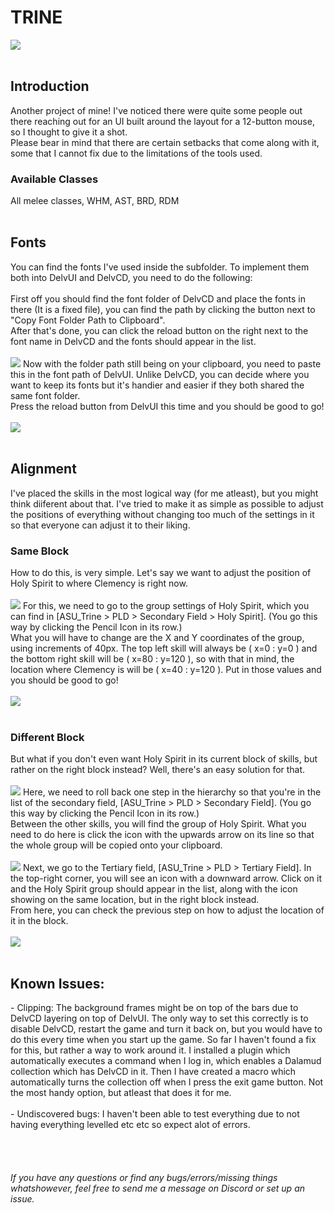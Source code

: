 <h1>TRINE</h1>
<img src="./Previews/Preview.jpg"/>
<br><br>
<h2>Introduction</h2>
Another project of mine! I've noticed there were quite some people out there reaching out for an UI built around the layout for a 12-button mouse, so I thought to give it a shot.
<br>
Please bear in mind that there are certain setbacks that come along with it, some that I cannot fix due to the limitations of the tools used.
<br>
<h3>Available Classes</h3>
All melee classes, WHM, AST, BRD, RDM
<br><br>

<h2>Fonts</h2>
You can find the fonts I've used inside the subfolder. To implement them both into DelvUI and DelvCD, you need to do the following:<br><br>
First off you should find the font folder of DelvCD and place the fonts in there (It is a fixed file), you can find the path by clicking the button next to "Copy Font Folder Path to Clipboard".<br>
After that's done, you can click the reload button on the right next to the font name in DelvCD and the fonts should appear in the list.
<br><br>
<img src="./Previews/font1.jpg"/>
Now with the folder path still being on your clipboard, you need to paste this in the font path of DelvUI. Unlike DelvCD, you can decide where you want to keep its fonts but it's handier and easier if they both shared the same font folder.<br>
Press the reload button from DelvUI this time and you should be good to go!
<br><br>
<img src="./Previews/font2.jpg"/>
<br><br>

<h2>Alignment</h2>
I've placed the skills in the most logical way (for me atleast), but you might think diiferent about that. I've tried to make it as simple as possible to adjust the positions of everything without changing too much of the settings in it so that everyone can adjust it to their liking.
<h3>Same Block</h3>
How to do this, is very simple. Let's say we want to adjust the position of Holy Spirit to where Clemency is right now.
<br><br>
<img src="./Previews/Align1.jpg"/>
For this, we need to go to the group settings of Holy Spirit, which you can find in [ASU_Trine > PLD > Secondary Field > Holy Spirit]. (You go this way by clicking the Pencil Icon in its row.)<br>
What you will have to change are the X and Y coordinates of the group, using increments of 40px. The top left skill will always be ( x=0 : y=0 ) and the bottom right skill will be ( x=80 : y=120 ), so with that in mind, the location where Clemency is will be ( x=40 : y=120 ). Put in those values and you should be good to go!
<br><br>
<img src="./Previews/Align3.jpg"/>
<br><br>

<h3>Different Block</h3>
But what if you don't even want Holy Spirit in its current block of skills, but rather on the right block instead? Well, there's an easy solution for that.
<br><br>
<img src="./Previews/Align2.jpg"/>
Here, we need to roll back one step in the hierarchy so that you're in the list of the secondary field, [ASU_Trine > PLD > Secondary Field]. (You go this way by clicking the Pencil Icon in its row.)<br>
Between the other skills, you will find the group of Holy Spirit. What you need to do here is click the icon with the upwards arrow on its line so that the whole group will be copied onto your clipboard.
<br><br>
<img src="./Previews/Align4.jpg"/>
Next, we go to the Tertiary field, [ASU_Trine > PLD > Tertiary Field]. In the top-right corner, you will see an icon with a downward arrow. Click on it and the Holy Spirit group should appear in the list, along with the icon showing on the same location, but in the right block instead.<br>
From here, you can check the previous step on how to adjust the location of it in the block.
<br><br>
<img src="./Previews/Align5.jpg"/>
<br><br>

<h2>Known Issues:</h2>
- Clipping: The background frames might be on top of the bars due to DelvCD layering on top of DelvUI. The only way to set this correctly is to disable DelvCD, restart the game and turn it back on, but you would have to do this every time when you start up the game. So far I haven't found a fix for this, but rather a way to work around it. I installed a plugin which automatically executes a command when I log in, which enables a Dalamud collection which has DelvCD in it. Then I have created a macro which automatically turns the collection off when I press the exit game button. Not the most handy option, but atleast that does it for me.<br><br>
- Undiscovered bugs: I haven't been able to test everything due to not having everything levelled etc etc so expect alot of errors.<br><br>
<br><br><br>
<i>If you have any questions or find any bugs/errors/missing things whatshowever, feel free to send me a message on Discord or set up an issue.</i>

